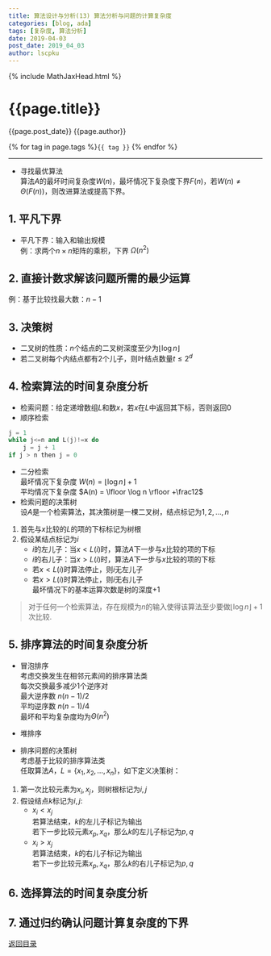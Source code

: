 ```yaml
---
title: 算法设计与分析(13) 算法分析与问题的计算复杂度
categories: [blog, ada]
tags: [复杂度, 算法分析]
date: 2019-04-03
post_date: 2019_04_03
author: lscpku
---
```


{% include MathJaxHead.html %}

# {{page.title}}

{{page.post_date}}       {{page.author}}

{% for tag in page.tags %}`{{ tag }}` {% endfor %}

---

- 寻找最优算法<br>
算法$A$的最坏时间复杂度$W(n)$，最坏情况下复杂度下界$F(n)$，若$W(n)\neq \Theta(F(n))$，则改进算法或提高下界。

## 1. 平凡下界

- 平凡下界：输入和输出规模<br>
例：求两个$n \times n$矩阵的乘积，下界 $\Omega(n^2)$

## 2. 直接计数求解该问题所需的最少运算

例：基于比较找最大数：$n-1$

## 3. 决策树

- 二叉树的性质：$n$个结点的二叉树深度至少为$\lfloor\log n\rfloor$
- 若二叉树每个内结点都有2个儿子，则叶结点数量$t \leqslant 2^d$

## 4. 检索算法的时间复杂度分析

- 检索问题：给定递增数组$L$和数$x$，若$x$在$L$中返回其下标，否则返回0
- 顺序检索
``` cpp
j = 1
while j<=n and L(j)!=x do
    j = j + 1
if j > n then j = 0
```
- 二分检索<br>
最坏情况下复杂度 $W(n) = \lfloor \log n \rfloor +1$<br>
平均情况下复杂度 $A(n) = \lfloor \log n \rfloor +\frac12$<br>
- 检索问题的决策树<br>
设$A$是一个检索算法，其决策树是一棵二叉树，结点标记为$1,2,\ldots,n$
1. 首先与$x$比较的$L$的项的下标标记为树根
2. 假设某结点标记为$i$
    - $i$的左儿子：当$x<L(i)$时，算法$A$下一步与$x$比较的项的下标
    - $i$的右儿子：当$x>L(i)$时，算法$A$下一步与$x$比较的项的下标
    - 若$x<L(i)$时算法停止，则$i$无左儿子
    - 若$x>L(i)$时算法停止，则$i$无右儿子<br>
最坏情况下的基本运算次数是树的深度+1

> 对于任何一个检索算法，存在规模为$n$的输入使得该算法至少要做$\lfloor \log n \rfloor +1$次比较.

## 5. 排序算法的时间复杂度分析

- 冒泡排序<br>
考虑交换发生在相邻元素间的排序算法类<br>
每次交换最多减少1个逆序对<br>
最大逆序数 $n(n-1)/2$<br>
平均逆序数 $n(n-1)/4$<br>
最坏和平均复杂度均为$\Theta(n^2)$

- 堆排序

- 排序问题的决策树<br>
考虑基于比较的排序算法类<br>
任取算法$A$，$L=\{x_1,x_2,\ldots,x_n\}$，如下定义决策树：
1. 第一次比较元素为$x_i, x_j$，则树根标记为$i,j$
2. 假设结点$k$标记为$i,j$:
    - $x_i<x_j$<br>
    若算法结束，$k$的左儿子标记为输出<br>
    若下一步比较元素$x_p,x_q$，那么$k$的左儿子标记为$p,q$
    - $x_i>x_j$<br>
    若算法结束，$k$的右儿子标记为输出<br>
    若下一步比较元素$x_p,x_q$，那么$k$的右儿子标记为$p,q$

## 6. 选择算法的时间复杂度分析

## 7. 通过归约确认问题计算复杂度的下界

[返回目录](/table_of_posts.html)
